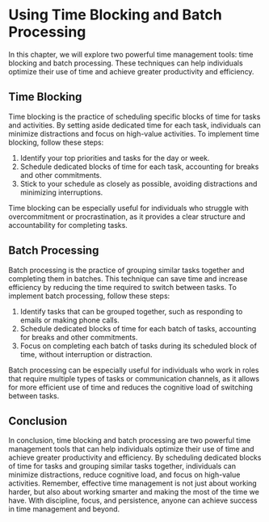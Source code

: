 # Using Time Blocking and Batch Processing

In this chapter, we will explore two powerful time management tools: time blocking and batch processing. These techniques can help individuals optimize their use of time and achieve greater productivity and efficiency.

Time Blocking
-------------

Time blocking is the practice of scheduling specific blocks of time for tasks and activities. By setting aside dedicated time for each task, individuals can minimize distractions and focus on high-value activities. To implement time blocking, follow these steps:

1. Identify your top priorities and tasks for the day or week.
2. Schedule dedicated blocks of time for each task, accounting for breaks and other commitments.
3. Stick to your schedule as closely as possible, avoiding distractions and minimizing interruptions.

Time blocking can be especially useful for individuals who struggle with overcommitment or procrastination, as it provides a clear structure and accountability for completing tasks.

Batch Processing
----------------

Batch processing is the practice of grouping similar tasks together and completing them in batches. This technique can save time and increase efficiency by reducing the time required to switch between tasks. To implement batch processing, follow these steps:

1. Identify tasks that can be grouped together, such as responding to emails or making phone calls.
2. Schedule dedicated blocks of time for each batch of tasks, accounting for breaks and other commitments.
3. Focus on completing each batch of tasks during its scheduled block of time, without interruption or distraction.

Batch processing can be especially useful for individuals who work in roles that require multiple types of tasks or communication channels, as it allows for more efficient use of time and reduces the cognitive load of switching between tasks.

Conclusion
----------

In conclusion, time blocking and batch processing are two powerful time management tools that can help individuals optimize their use of time and achieve greater productivity and efficiency. By scheduling dedicated blocks of time for tasks and grouping similar tasks together, individuals can minimize distractions, reduce cognitive load, and focus on high-value activities. Remember, effective time management is not just about working harder, but also about working smarter and making the most of the time we have. With discipline, focus, and persistence, anyone can achieve success in time management and beyond.
